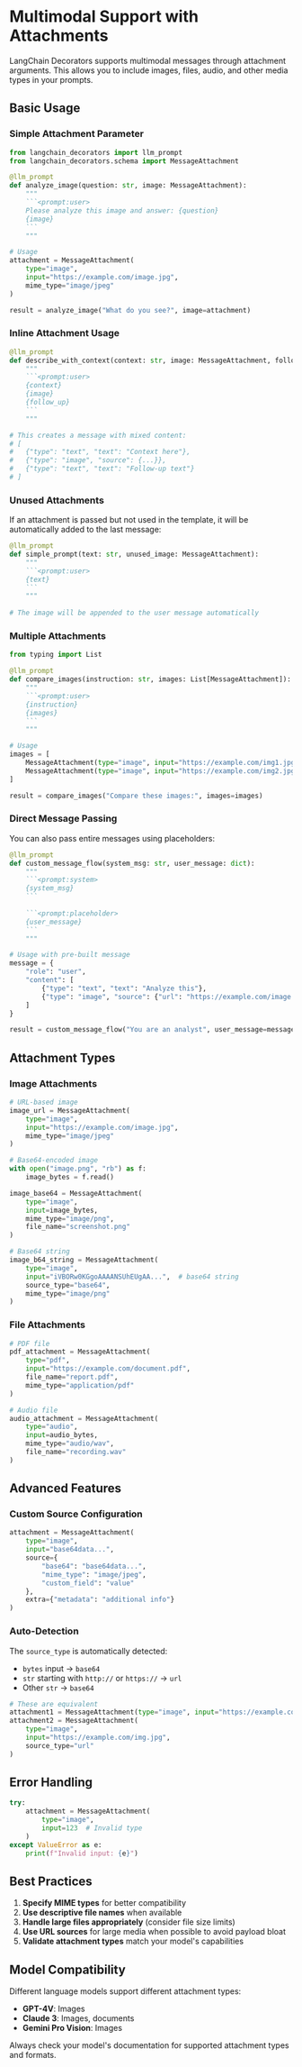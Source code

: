 # Multimodal Support with Attachments

LangChain Decorators supports multimodal messages through attachment arguments. This allows you to include images, files, audio, and other media types in your prompts.

## Basic Usage

### Simple Attachment Parameter

```python
from langchain_decorators import llm_prompt
from langchain_decorators.schema import MessageAttachment

@llm_prompt
def analyze_image(question: str, image: MessageAttachment):
    """
    ```<prompt:user>
    Please analyze this image and answer: {question}
    {image}
    ```
    """

# Usage
attachment = MessageAttachment(
    type="image",
    input="https://example.com/image.jpg",
    mime_type="image/jpeg"
)

result = analyze_image("What do you see?", image=attachment)
```

### Inline Attachment Usage

```python
@llm_prompt
def describe_with_context(context: str, image: MessageAttachment, follow_up: str):
    """
    ```<prompt:user>
    {context}
    {image}
    {follow_up}
    ```
    """

# This creates a message with mixed content:
# [
#   {"type": "text", "text": "Context here"},
#   {"type": "image", "source": {...}},
#   {"type": "text", "text": "Follow-up text"}
# ]
```

### Unused Attachments

If an attachment is passed but not used in the template, it will be automatically added to the last message:

```python
@llm_prompt
def simple_prompt(text: str, unused_image: MessageAttachment):
    """
    ```<prompt:user>
    {text}
    ```
    """
    
# The image will be appended to the user message automatically
```

### Multiple Attachments

```python
from typing import List

@llm_prompt
def compare_images(instruction: str, images: List[MessageAttachment]):
    """
    ```<prompt:user>
    {instruction}
    {images}
    ```
    """

# Usage
images = [
    MessageAttachment(type="image", input="https://example.com/img1.jpg"),
    MessageAttachment(type="image", input="https://example.com/img2.jpg")
]

result = compare_images("Compare these images:", images=images)
```

### Direct Message Passing

You can also pass entire messages using placeholders:

```python
@llm_prompt
def custom_message_flow(system_msg: str, user_message: dict):
    """
    ```<prompt:system>
    {system_msg}
    ```
    
    ```<prompt:placeholder>
    {user_message}
    ```
    """

# Usage with pre-built message
message = {
    "role": "user",
    "content": [
        {"type": "text", "text": "Analyze this"},
        {"type": "image", "source": {"url": "https://example.com/image.jpg"}}
    ]
}

result = custom_message_flow("You are an analyst", user_message=message)
```

## Attachment Types

### Image Attachments

```python
# URL-based image
image_url = MessageAttachment(
    type="image",
    input="https://example.com/image.jpg",
    mime_type="image/jpeg"
)

# Base64-encoded image
with open("image.png", "rb") as f:
    image_bytes = f.read()

image_base64 = MessageAttachment(
    type="image",
    input=image_bytes,
    mime_type="image/png",
    file_name="screenshot.png"
)

# Base64 string
image_b64_string = MessageAttachment(
    type="image",
    input="iVBORw0KGgoAAAANSUhEUgAA...",  # base64 string
    source_type="base64",
    mime_type="image/png"
)
```

### File Attachments

```python
# PDF file
pdf_attachment = MessageAttachment(
    type="pdf",
    input="https://example.com/document.pdf",
    file_name="report.pdf",
    mime_type="application/pdf"
)

# Audio file
audio_attachment = MessageAttachment(
    type="audio",
    input=audio_bytes,
    mime_type="audio/wav",
    file_name="recording.wav"
)
```

## Advanced Features

### Custom Source Configuration

```python
attachment = MessageAttachment(
    type="image",
    input="base64data...",
    source={
        "base64": "base64data...",
        "mime_type": "image/jpeg",
        "custom_field": "value"
    },
    extra={"metadata": "additional info"}
)
```

### Auto-Detection

The `source_type` is automatically detected:
- `bytes` input → `base64`
- `str` starting with `http://` or `https://` → `url`
- Other `str` → `base64`

```python
# These are equivalent
attachment1 = MessageAttachment(type="image", input="https://example.com/img.jpg")
attachment2 = MessageAttachment(
    type="image", 
    input="https://example.com/img.jpg", 
    source_type="url"
)
```

## Error Handling

```python
try:
    attachment = MessageAttachment(
        type="image",
        input=123  # Invalid type
    )
except ValueError as e:
    print(f"Invalid input: {e}")
```

## Best Practices

1. **Specify MIME types** for better compatibility
2. **Use descriptive file names** when available
3. **Handle large files appropriately** (consider file size limits)
4. **Use URL sources** for large media when possible to avoid payload bloat
5. **Validate attachment types** match your model's capabilities

## Model Compatibility

Different language models support different attachment types:
- **GPT-4V**: Images
- **Claude 3**: Images, documents
- **Gemini Pro Vision**: Images

Always check your model's documentation for supported attachment types and formats.
